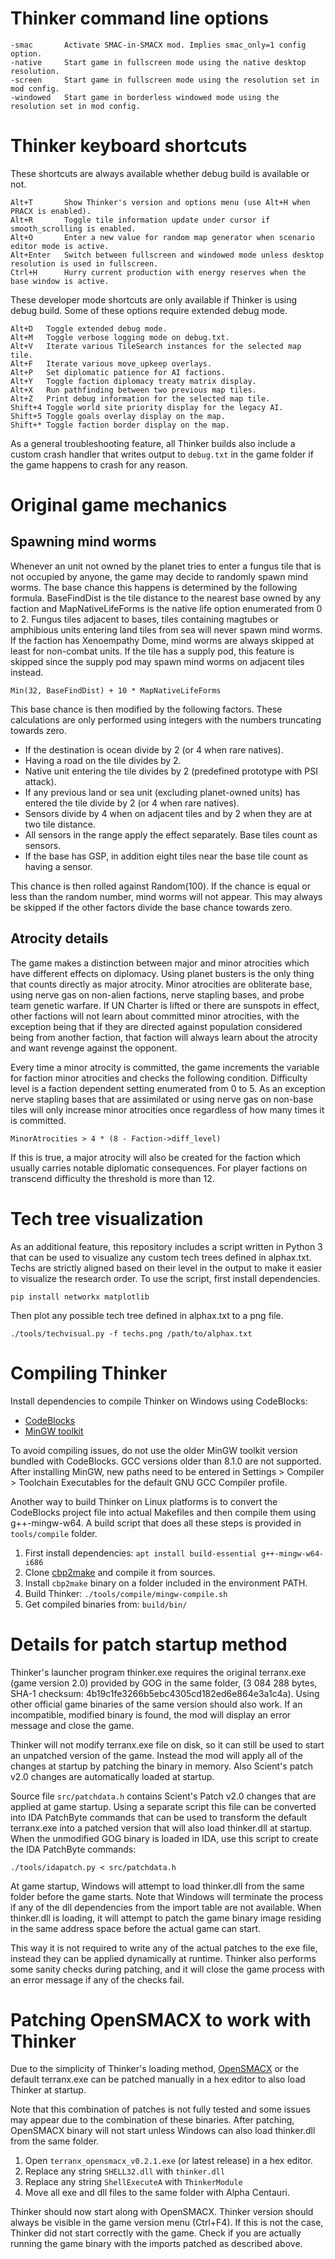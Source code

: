
Thinker command line options
============================

    -smac       Activate SMAC-in-SMACX mod. Implies smac_only=1 config option.
    -native     Start game in fullscreen mode using the native desktop resolution.
    -screen     Start game in fullscreen mode using the resolution set in mod config.
    -windowed   Start game in borderless windowed mode using the resolution set in mod config.


Thinker keyboard shortcuts
==========================

These shortcuts are always available whether debug build is available or not.

    Alt+T       Show Thinker's version and options menu (use Alt+H when PRACX is enabled).
    Alt+R       Toggle tile information update under cursor if smooth_scrolling is enabled.
    Alt+O       Enter a new value for random map generator when scenario editor mode is active.
    Alt+Enter   Switch between fullscreen and windowed mode unless desktop resolution is used in fullscreen.
    Ctrl+H      Hurry current production with energy reserves when the base window is active.

These developer mode shortcuts are only available if Thinker is using debug build.
Some of these options require extended debug mode.

    Alt+D   Toggle extended debug mode.
    Alt+M   Toggle verbose logging mode on debug.txt.
    Alt+V   Iterate various TileSearch instances for the selected map tile.
    Alt+F   Iterate various move_upkeep overlays.
    Alt+P   Set diplomatic patience for AI factions.
    Alt+Y   Toggle faction diplomacy treaty matrix display.
    Alt+X   Run pathfinding between two previous map tiles.
    Alt+Z   Print debug information for the selected map tile.
    Shift+4 Toggle world site priority display for the legacy AI.
    Shift+5 Toggle goals overlay display on the map.
    Shift+* Toggle faction border display on the map.

As a general troubleshooting feature, all Thinker builds also include a custom crash handler that
writes output to `debug.txt` in the game folder if the game happens to crash for any reason.


Original game mechanics
=======================

Spawning mind worms
-------------------
Whenever an unit not owned by the planet tries to enter a fungus tile that is not occupied by anyone, the game
may decide to randomly spawn mind worms. The base chance this happens is determined by the following formula.
BaseFindDist is the tile distance to the nearest base owned by any faction and MapNativeLifeForms is the
native life option enumerated from 0 to 2. Fungus tiles adjacent to bases, tiles containing magtubes or
amphibious units entering land tiles from sea will never spawn mind worms. If the faction has Xenoempathy Dome,
mind worms are always skipped at least for non-combat units. If the tile has a supply pod, this feature is
skipped since the supply pod may spawn mind worms on adjacent tiles instead.

    Min(32, BaseFindDist) + 10 * MapNativeLifeForms

This base chance is then modified by the following factors.
These calculations are only performed using integers with the numbers truncating towards zero.

* If the destination is ocean divide by 2 (or 4 when rare natives).
* Having a road on the tile divides by 2.
* Native unit entering the tile divides by 2 (predefined prototype with PSI attack).
* If any previous land or sea unit (excluding planet-owned units) has entered the tile divide by 2 (or 4 when rare natives).
* Sensors divide by 4 when on adjacent tiles and by 2 when they are at two tile distance.
* All sensors in the range apply the effect separately. Base tiles count as sensors.
* If the base has GSP, in addition eight tiles near the base tile count as having a sensor.

This chance is then rolled against Random(100). If the chance is equal or less than the random number,
mind worms will not appear. This may always be skipped if the other factors divide the base chance towards zero.


Atrocity details
----------------
The game makes a distinction between major and minor atrocities which have different effects on diplomacy.
Using planet busters is the only thing that counts directly as major atrocity. Minor atrocities are obliterate base,
using nerve gas on non-alien factions, nerve stapling bases, and probe team genetic warfare. If UN Charter is lifted
or there are sunspots in effect, other factions will not learn about committed minor atrocities, with the exception
being that if they are directed against population considered being from another faction, that faction will always
learn about the atrocity and want revenge against the opponent.

Every time a minor atrocity is committed, the game increments the variable for faction minor atrocities and checks
the following condition. Difficulty level is a faction dependent setting enumerated from 0 to 5. As an exception
nerve stapling bases that are assimilated or using nerve gas on non-base tiles will only increase minor atrocities
once regardless of how many times it is committed.

    MinorAtrocities > 4 * (8 - Faction->diff_level)

If this is true, a major atrocity will also be created for the faction which usually carries notable
diplomatic consequences. For player factions on transcend difficulty the threshold is more than 12.


Tech tree visualization
=======================
As an additional feature, this repository includes a script written in Python 3 that can be used to visualize
any custom tech trees defined in alphax.txt. Techs are strictly aligned based on their level in the output
to make it easier to visualize the research order. To use the script, first install dependencies.

    pip install networkx matplotlib

Then plot any possible tech tree defined in alphax.txt to a png file.

    ./tools/techvisual.py -f techs.png /path/to/alphax.txt


Compiling Thinker
=================
Install dependencies to compile Thinker on Windows using CodeBlocks:

* [CodeBlocks](https://www.codeblocks.org/downloads/)
* [MinGW toolkit](https://github.com/niXman/mingw-builds-binaries/releases/download/12.2.0-rt_v10-rev2/i686-12.2.0-release-posix-dwarf-msvcrt-rt_v10-rev2.7z)

To avoid compiling issues, do not use the older MinGW toolkit version bundled with CodeBlocks.
GCC versions older than 8.1.0 are not supported. After installing MinGW, new paths need to be
entered in Settings > Compiler > Toolchain Executables for the default GNU GCC Compiler profile.

Another way to build Thinker on Linux platforms is to convert the CodeBlocks project file into
actual Makefiles and then compile them using g++-mingw-w64. A build script that does all these
steps is provided in `tools/compile` folder.

1. First install dependencies: `apt install build-essential g++-mingw-w64-i686`
2. Clone [cbp2make](https://github.com/dmpas/cbp2make) and compile it from sources.
3. Install `cbp2make` binary on a folder included in the environment PATH.
4. Build Thinker: `./tools/compile/mingw-compile.sh`
5. Get compiled binaries from: `build/bin/`


Details for patch startup method
================================
Thinker's launcher program thinker.exe requires the original terranx.exe (game version 2.0) provided
by GOG in the same folder, (3 084 288 bytes, SHA-1 checksum: 4b19c1fe3266b5ebc4305cd182ed6e864e3a1c4a).
Using other official game binaries of the same version should also work. If an incompatible,
modified binary is found, the mod will display an error message and close the game.

Thinker will not modify terranx.exe file on disk, so it can still be used to start an unpatched
version of the game. Instead the mod will apply all of the changes at startup by patching
the binary in memory. Also Scient's patch v2.0 changes are automatically loaded at startup.

Source file `src/patchdata.h` contains Scient's Patch v2.0 changes that are applied at game startup.
Using a separate script this file can be converted into IDA PatchByte commands that can be used to
transform the default terranx.exe into a patched version that will also load thinker.dll at startup.
When the unmodified GOG binary is loaded in IDA, use this script to create the IDA PatchByte commands:

    ./tools/idapatch.py < src/patchdata.h

At game startup, Windows will attempt to load thinker.dll from the same folder before the game starts.
Note that Windows will terminate the process if any of the dll dependencies from the import table
are not available. When thinker.dll is loading, it will attempt to patch the game binary image
residing in the same address space before the actual game can start.

This way it is not required to write any of the actual patches to the exe file, instead they can be
applied dynamically at runtime. Thinker also performs some sanity checks during patching, and it
will close the game process with an error message if any of the checks fail.


Patching OpenSMACX to work with Thinker
=======================================
Due to the simplicity of Thinker's loading method, [OpenSMACX](https://github.com/b-casey/OpenSMACX/)
or the default terranx.exe can be patched manually in a hex editor to also load Thinker at startup.

Note that this combination of patches is not fully tested and some issues may appear due
to the combination of these binaries. After patching, OpenSMACX binary will not start
unless Windows can also load thinker.dll from the same folder.

1. Open `terranx_opensmacx_v0.2.1.exe` (or latest release) in a hex editor.
2. Replace any string `SHELL32.dll` with `thinker.dll`
3. Replace any string `ShellExecuteA` with `ThinkerModule`
4. Move all exe and dll files to the same folder with Alpha Centauri.

Thinker should now start along with OpenSMACX. Thinker version should always be visible in the game
version menu (Ctrl+F4). If this is not the case, Thinker did not start correctly with the game.
Check if you are actually running the game binary with the imports patched as described above.

